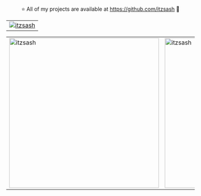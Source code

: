 <p align="center">⭐ All of my projects are available at <a href="https://github.com/itzsash">https://github.com/itzsash</a> 🍭</p>

<table align="center">
  <tr>
    <td>
      <a href="https://github.com/ryo-ma/github-profile-trophy">
        <img src="https://github-profile-trophy.vercel.app/?username=itzsash" alt="itzsash" />
      </a>
    </td>
  </tr>
</table>


<table>
  <tr>
    <td><img src="https://github-readme-stats.vercel.app/api?username=itzsash&show_icons=true&locale=en" alt="itzsash" width="400"/></td>
    <td><img src="https://github-readme-streak-stats.herokuapp.com/?user=itzsash&" alt="itzsash" width="400"/></td>
  </tr>
</table>




